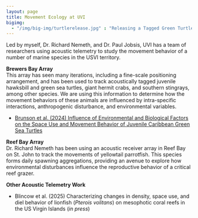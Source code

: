```yaml
---
layout: page
title: Movement Ecology at UVI
bigimg:
  - "/img/big-img/turtlerelease.jpg" : "Releasing a Tagged Green Turtle - Do Not Handle Turtles w/o Proper Permits"
---
```


Led by myself, Dr. Richard Nemeth, and Dr. Paul Jobsis, UVI has a team of researchers using acoustic telemetry to study the movement behavior of a number of marine species in the USVI territory.  

**Brewers Bay Array**  
This array has seen many iterations, including a fine-scale positioning arrangement, and has been used to track acoustically tagged juvenile hawksbill and green sea turtles, giant hermit crabs, and southern stingrays, among other species. We are using this information to determine how the movement behaviors of these animals are influenced by intra-specific interactions, anthropogenic disturbance, and environmental variables.  
* [Brunson et al. (2024) Influence of Environmental and Biological Factors on the Space Use and Movement Behavior of Juvenile Caribbean Green Sea Turtles](https://meridian.allenpress.com/herpetologica/article/80/4/333/503503)

**Reef Bay Array**  
Dr. Richard Nemeth has been using an acoustic receiver array in Reef Bay on St. John to track the movements of yellowtail parrotfish. This species forms daily spawning aggregations, providing an avenue to explore how environmental disturbances influence the reproductive behavior of a critical reef grazer. 

**Other Acoustic Telemetry Work**
* Blincow et al. (2025) Characterizing changes in density, space use, and diel behavior of lionfish (*Pterois volitans*) on mesophotic coral reefs in the US Virgin Islands (*in press*)

